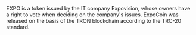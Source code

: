 EXPO is a token issued by the IT company Expovision, whose owners have a right to vote when deciding on the company's issues. ExpoCoin was released on the basis of the TRON blockchain according to the TRC-20 standard.
